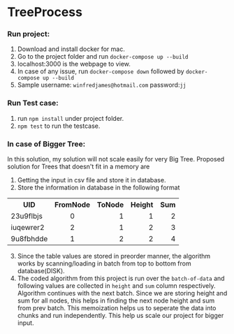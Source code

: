 # TreeProcess

### Run project:

1. Download and install docker for mac.
2. Go to the project folder and run `docker-compose up --build`
3. localhost:3000 is the webpage to view.
4. In case of any issue, run `docker-compose down` followed by `docker-compose up --build`
5. Sample username: `winfredjames@hotmail.com` password:`jj`

### Run Test case:

1. run `npm install` under project folder.
2. `npm test` to run the testcase.

### In case of Bigger Tree:

 In this solution, my solution will not scale easily for very Big Tree. Proposed solution for Trees that 
 doesn't fit in a memory are
 1. Getting the input in csv file and store it in database.
 2. Store the information in database in the following format
<table>
  <tbody>
    <tr>
      <th>UID</th>
      <th align="center">FromNode</th>
      <th align="right">ToNode</th>
      <th align="right">Height</th>
      <th align="right">Sum</th>
    </tr>
    <tr>
      <td>23u9flbjs</td>
      <td align="center">0</td>
      <td align="right">1</td>
      <td align="right">1</td>
      <td align="right">2</td>
    </tr>
    <tr>
      <td>iuqewrer2</td>
      <td align="center">2</td>
      <td align="right">1</td>
      <td align="right">2</td>
      <td align="right">3</td>
    </tr>
    <tr>
      <td>9u8fbhdde</td>
      <td align="center">1</td>
      <td align="right">2</td>
      <td align="right">2</td>
      <td align="right">4</td>
    </tr>
  </tbody>
</table>

  3. Since the table values are stored in preorder manner, the algorithm works by scanning/loading in batch from top to bottom from database(DISK). 
  4. The coded algorithm from this project is run over the `batch-of-data` and following values are collected in `height` and `sum` column respectively.
Algorithm continues with the next batch. Since we are storing height and sum for all nodes, this helps in finding the next node height and sum from prev batch. This memoization helps us to seperate the data into chunks and run independently. This help us scale our project for bigger input.
